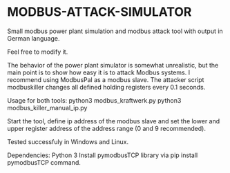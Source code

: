 # MODBUS-ATTACK-SIMULATOR

Small modbus power plant simulation and modbus attack tool with output in German language.

Feel free to modify it.

The behavior of the power plant simulator is somewhat unrealistic, but the main point is to show how easy it is to attack Modbus systems. I recommend using ModbusPal as a modbus slave.
The attacker script modbuskiller changes all defined holding registers every 0.1 seconds.

Usage for both tools:
python3 modbus_kraftwerk.py
python3 modbus_killer_manual_ip.py

Start the tool, define ip address of the modbus slave and set the lower and upper register address of the address range (0 and 9 recommended).

Tested successfuly in Windows and Linux.

Dependencies: Python 3 Install pymodbusTCP library via pip install pymodbusTCP command.
